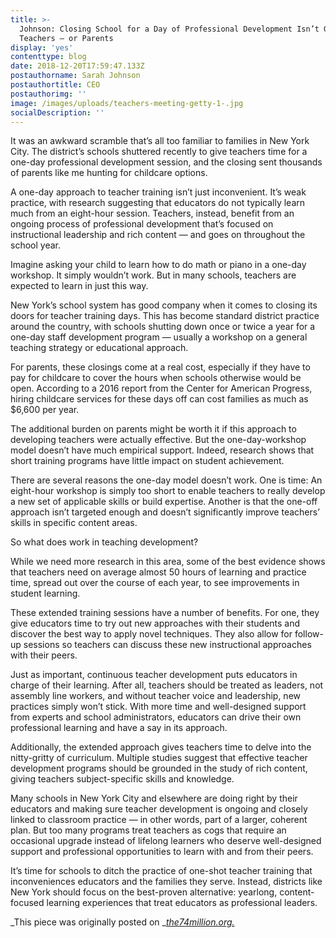 ```yaml
---
title: >-
  Johnson: Closing School for a Day of Professional Development Isn’t Good for
  Teachers — or Parents
display: 'yes'
contenttype: blog
date: 2018-12-20T17:59:47.133Z
postauthorname: Sarah Johnson
postauthortitle: CEO
postauthorimg: ''
image: /images/uploads/teachers-meeting-getty-1-.jpg
socialDescription: ''
---
```

It was an awkward scramble that’s all too familiar to families in New York City. The district’s schools shuttered recently to give teachers time for a one-day professional development session, and the closing sent thousands of parents like me hunting for childcare options.

A one-day approach to teacher training isn’t just inconvenient. It’s weak practice, with research suggesting that educators do not typically learn much from an eight-hour session. Teachers, instead, benefit from an ongoing process of professional development that’s focused on instructional leadership and rich content — and goes on throughout the school year.

Imagine asking your child to learn how to do math or piano in a one-day workshop. It simply wouldn’t work. But in many schools, teachers are expected to learn in just this way.

New York’s school system has good company when it comes to closing its doors for teacher training days. This has become standard district practice around the country, with schools shutting down once or twice a year for a one-day staff development program — usually a workshop on a general teaching strategy or educational approach.

For parents, these closings come at a real cost, especially if they have to pay for childcare to cover the hours when schools otherwise would be open. According to a 2016 report from the Center for American Progress, hiring childcare services for these days off can cost families as much as $6,600 per year.

The additional burden on parents might be worth it if this approach to developing teachers were actually effective. But the one-day-workshop model doesn’t have much empirical support. Indeed, research shows that short training programs have little impact on student achievement.

There are several reasons the one-day model doesn’t work. One is time: An eight-hour workshop is simply too short to enable teachers to really develop a new set of applicable skills or build expertise. Another is that the one-off approach isn’t targeted enough and doesn’t significantly improve teachers’ skills in specific content areas.

So what does work in teaching development?

While we need more research in this area, some of the best evidence shows that teachers need on average almost 50 hours of learning and practice time, spread out over the course of each year, to see improvements in student learning.

These extended training sessions have a number of benefits. For one, they give educators time to try out new approaches with their students and discover the best way to apply novel techniques. They also allow for follow-up sessions so teachers can discuss these new instructional approaches with their peers.

Just as important, continuous teacher development puts educators in charge of their learning. After all, teachers should be treated as leaders, not assembly line workers, and without teacher voice and leadership, new practices simply won’t stick. With more time and well-designed support from experts and school administrators, educators can drive their own professional learning and have a say in its approach.

Additionally, the extended approach gives teachers time to delve into the nitty-gritty of curriculum. Multiple studies suggest that effective teacher development programs should be grounded in the study of rich content, giving teachers subject-specific skills and knowledge.

Many schools in New York City and elsewhere are doing right by their educators and making sure teacher development is ongoing and closely linked to classroom practice — in other words, part of a larger, coherent plan. But too many programs treat teachers as cogs that require an occasional upgrade instead of lifelong learners who deserve well-designed support and professional opportunities to learn with and from their peers.

It’s time for schools to ditch the practice of one-shot teacher training that inconveniences educators and the families they serve. Instead, districts like New York should focus on the best-proven alternative: yearlong, content-focused learning experiences that treat educators as professional leaders.

_This piece was originally posted on _[_the74million.org._](https://www.the74million.org/article/johnson-closing-school-for-a-day-of-professional-development-isnt-good-for-teachers-or-parents/?utm_source=The+74+Million+Newsletter&utm_campaign=fb2b2083c2-EMAIL_CAMPAIGN_2018_12_06_10_15&utm_medium=email&utm_term=0_077b986842-fb2b2083c2-176207077)
